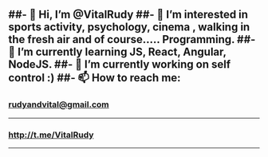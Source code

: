 ##- 👋 Hi, I’m @VitalRudy
##- 👀 I’m interested in sports activity, psychology, cinema , walking in the fresh air and of course..... Programming.
##- 🌱 I’m currently learning JS, React, Angular, NodeJS.
##- 💞️ I’m currently working on self control :)
##- 📫 How to reach me:
----------------------
### rudyandvital@gmail.com
----------------------
### http://t.me/VitalRudy
----------------------

